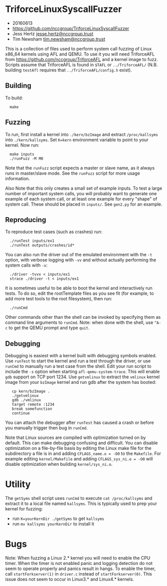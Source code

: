 # TriforceLinuxSyscallFuzzer
* 20160613
* https://github.com/nccgroup/TriforceLinuxSyscallFuzzer
* Jess Hertz <jesse.hertz@nccgroup.trust>
* Tim Newsham <tim.newsham@nccgroup.trust>

This is a collection of files used to perform system call
fuzzing of Linux x86_64 kernels using AFL and QEMU.  To use 
it you will need TriforceAFL from https://github.com/nccgroup/TriforceAFL
and a kernel image to fuzz.  Scripts assume that TriforceAFL is
found in `$TAFL` or `../TriforceAFL/` (N.B. building `testAfl` requires
that `../TriforceAFL/config.h` exist).

## Building
To build:
```
  make
```

## Fuzzing
To run, first install a kernel into `./kern/bzImage` and 
extract `/proc/kallsyms`
into `./kern/kallsyms`. Set `K=kern` environment variable to point to
your kernel. Now run:

```
  make inputs
  ./runFuzz -M M0
```

Note that the `runFuzz` script expects a master or slave name, as
it always runs in master/slave mode.  See the `runFuzz` script for
more usage information.

Also Note that this only creates a small set of example inputs.  To test
a large number of important system calls, you will probably want to
generate one example of each system call, or at least one example
for every "shape" of system call.  These should be placed in `inputs/`.
See `gen2.py` for an example.

## Reproducing
To reproduce test cases (such as crashes) run:

```
  ./runTest inputs/ex1
  ./runTest outputs/crashes/id*
```

You can also run the driver out of the emulated environment
with the `-t` option, with verbose logging with `-vv`
and without actually performing the system calls with `-x`:

```
  ./driver -tvvx < inputs/ex1
  strace ./driver -t < inputs/ex1
```

It is sometimes useful to be able to boot the kernel and interactively 
run tests.  To do so, edit the rootTemplate files as you see fit (for
example, to add more test tools to the root filesystem), then run:

```
  ./runCmd
```

Other commands other than the shell can be invoked by specifying
them as command line arguments to `runCmd`.
Note: when done with the shell, use ```^A-c``` to get the QEMU prompt
and type ```quit```.

## Debugging
Debugging is easiest with a kernel built with debugging symbols enabled.
Use `runTest` to start the kernel and run a test through the
driver, or use `runCmd` to manually run a test case from the shell.
Edit your run script to include the `-s` option when starting `afl-qemu-system-trace`.
This will enable `gdb` support on TCP port 1234.  Use `getvmlinux` to extract
the `vmlinux` kernel image from your `bzImage` kernel and run gdb after
the system has booted:
```
   cp kern/bzImage .
   ./getvmlinux
   gdb ./vmlinux
   target remote :1234
   break somefunction
   continue
```
You can attach the debugger after `runTest` has caused a crash
or before you manually trigger then bug in `runCmd`.

Note that Linux sources are compiled with optimization turned
on by default. This can make debugging confusing and difficult.
You can disable optimization on a file-by-file
basis by editing the Linux make file for the subdirectory a file is
in and adding `CFLAGS_name.o = -O0` to the `Makefile`.  For
example editing `kernel/Makefile` and adding `CFLAGS_sys_ni.o = -O0`
will disable optimization when building `kernel/sys_ni.o`.

# Utility

The `getSyms` shell script uses `runCmd` to execute `cat /proc/kallsyms`
and extract it to a local file named `kallsyms`.  This is typically
used to prep your kernel for fuzzing:
* run `K=yourKernDir ./getSyms` to get `kallsyms`
* run `mv kallsyms yourKernDir` to install it

# Bugs

Note: When fuzzing a Linux 2.* kernel you will need to enable
the CPU timer.  When the timer is not enabled panic and logging
detection do not seem to operate properly and panics result
in hangs.  To enable the timer, call `startForkserver(1)` in
`driver.c` instead of `startForkserver(0)`.  This issue
does not seem to occur in Linux3.* and Linux4.* kernels.

